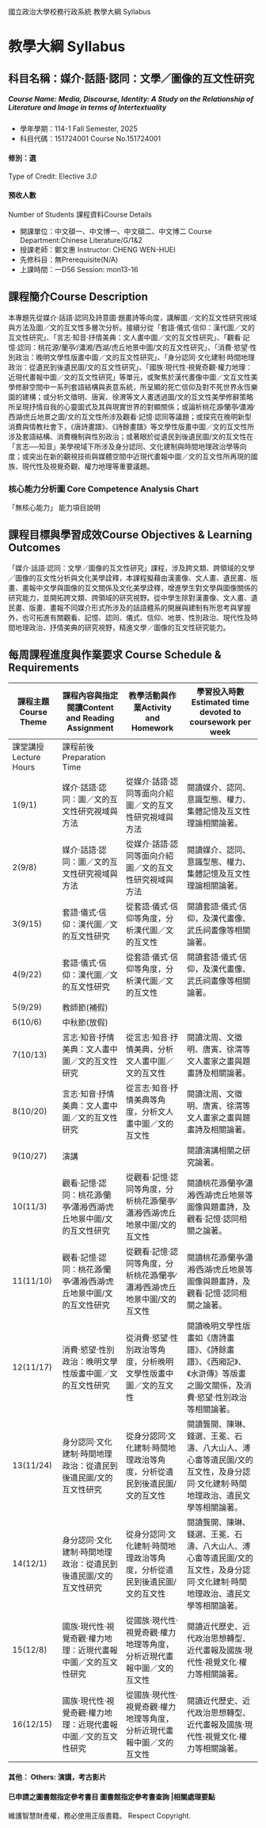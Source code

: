 國立政治大學校務行政系統 教學大綱 Syllabus
# 教學大綱 Syllabus
##  科目名稱：媒介‧話語‧認同：文學／圖像的互文性研究
#####  Course Name: Media, Discourse, Identity: A Study on the Relationship of Literature and Image in terms of Intertextuality
  * 學年學期：114-1 Fall Semester, 2025 
  * 科目代碼：151724001 Course No.151724001
#### 修別：選
Type of Credit: Elective 
_3.0_
#### 預收人數
Number of Students
課程資料Course Details
  * 開課單位：中文碩一、中文博一、中文碩二、中文博二 Course Department:Chinese Literature/G/1&2 
  * 授課老師：鄭文惠 Instructor: CHENG WEN-HUEI 
  * 先修科目：無Prerequisite(N/A)
  * 上課時間：一D56 Session: mon13-16
##  課程簡介Course Description
本專題先從媒介‧話語‧認同及詩意圖‧題畫詩等向度，講解圖／文的互文性研究視域與方法及圖／文的互文性多層次分析。接續分從「套語‧儀式‧信仰：漢代圖／文的互文性研究」、「言志‧知音‧抒情美典：文人畫中圖／文的互文性研究」、「觀看‧記憶‧認同：桃花源/蘭亭∕/瀟湘/西湖/虎丘地景中圖/文的互文性研究」、「消費‧慾望‧性別政治：晚明文學性版畫中圖／文的互文性研究」、「身分認同‧文化建制‧時間地理政治：從遺民到後遺民圖/文的互文性研究」、「國族‧現代性‧視覺奇觀‧權力地理：近現代畫報中圖／文的互文性研究」等單元，或聚焦於漢代畫像中圖／文互文性美學修辭空間中一系列套語結構與表意系統，所呈顯的死亡信仰及對不死世界永恆樂園的建構；或分析文徵明、唐寅、徐渭等文人畫透過圖/文的互文性美學修辭策略所呈現抒情自我的心靈圖式及其與現實世界的對顯關係；或論析桃花源∕蘭亭∕瀟湘∕西湖∕虎丘地景之圖/文的互文性所涉及觀看‧記憶‧認同等議題；或探究在晚明新型消費與情教社會下，《唐詩畫譜》、《詩餘畫譜》等文學性版畫中圖／文的互文性所涉及套語結構、消費機制與性別政治；或著眼於從遺民到後遺民圖/文的互文性在「言志──知音」美學視域下所涉及身分認同、文化建制與時間地理政治學等向度；或突出在新的觀視技術與媒體空間中近現代畫報中圖／文的互文性所再現的國族、現代性及視覺奇觀、權力地理等重要議題。
###  核心能力分析圖 Core Competence Analysis Chart
「無核心能力」 
能力項目說明
##  課程目標與學習成效Course Objectives & Learning Outcomes 
「媒介‧話語‧認同：文學／圖像的互文性研究」課程，涉及跨文類、跨領域的文學╱圖像的互文性分析與文化美學詮釋，本課程擬藉由漢畫像、文人畫、遺民畫、版畫、畫報中文學與圖像的互文關係及文化美學詮釋，增進學生對文學與圖像關係的研究能力，並開拓跨文類、跨領域的研究視野。從中學生除對漢畫像、文人畫、遺民畫、版畫、畫報不同媒介形式所涉及的話語體系的開展與建制有所思考與掌握外，也可拓進有關觀看、記憶、認同、儀式、信仰、地景、性別政治、現代性及時間地理政治、抒情美典的研究視野，精進文學／圖像的互文性研究能力。
##  每周課程進度與作業要求 Course Schedule & Requirements
課程主題Course Theme |  課程內容與指定閱讀Content and Reading Assignment |  教學活動與作業Activity and Homework |  學習投入時數Estimated time devoted to coursework per week  
---|---|---|---  
課堂講授Lecture Hours |  課程前後Preparation Time  
1(9/1) |  媒介‧話語‧認同：圖／文的互文性研究視域與方法 |  從媒介‧話語‧認同等面向介紹圖／文的互文性研究視域與方法 |  閱讀媒介、認同、意識型態、權力、集體記憶及互文性理論相關論著。 |  3.0 |  9.0  
2(9/8) |  媒介‧話語‧認同：圖／文的互文性研究視域與方法 |  從媒介‧話語‧認同等面向介紹圖／文的互文性研究視域與方法 |  閱讀媒介、認同、意識型態、權力、集體記憶及互文性理論相關論著。 |  3.0 |  9.0  
3(9/15) |  套語‧儀式‧信仰：漢代圖／文的互文性研究 |  從套語‧儀式‧信仰等角度，分析漢代圖／文的互文性 |  閱讀套語‧儀式‧信仰，及漢代畫像、武氏祠畫像等相關論著。 |  3.0 |  9.0  
4(9/22) |  套語‧儀式‧信仰：漢代圖／文的互文性研究 |  從套語‧儀式‧信仰等角度，分析漢代圖／文的互文性 |  閱讀套語‧儀式‧信仰，及漢代畫像、武氏祠畫像等相關論著。 |  3.0 |  9.0  
5(9/29) |  教師節(補假) |  |  |  |   
6(10/6) |  中秋節(放假) |  |  |  |   
7(10/13) |  言志‧知音‧抒情美典：文人畫中圖／文的互文性研究 |  從言志‧知音‧抒情美典，分析文人畫中圖／文的互文性 |  閱讀沈周、文徵明、唐寅、徐渭等文人畫家之畫與題畫詩及相關論著。 |  3.0 |  9.0  
8(10/20) |  言志‧知音‧抒情美典：文人畫中圖／文的互文性研究 |  從言志‧知音‧抒情美典等角度，分析文人畫中圖／文的互文性 |  閱讀沈周、文徵明、唐寅、徐渭等文人畫家之畫與題畫詩及相關論著。 |  3.0 |  9.0  
9(10/27) |  演講 |  |  閱讀演講相關之研究論著。 |  3.0 |  9.0  
10(11/3) |  觀看‧記憶‧認同：桃花源∕蘭亭∕瀟湘∕西湖∕虎丘地景中圖/文的互文性研究 |  從觀看‧記憶‧認同等角度，分析桃花源∕蘭亭∕瀟湘∕西湖∕虎丘地景中圖/文的互文性 |  閱讀桃花源∕蘭亭∕瀟湘∕西湖∕虎丘地景等圖像與題畫詩，及觀看‧記憶‧認同相關之論著。 |  3.0 |  9.0  
11(11/10) |  觀看‧記憶‧認同：桃花源∕蘭亭∕瀟湘∕西湖∕虎丘地景中圖/文的互文性研究 |  從觀看‧記憶‧認同等角度，分析桃花源∕蘭亭∕瀟湘∕西湖∕虎丘地景中圖/文的互文性 |  閱讀桃花源∕蘭亭∕瀟湘∕西湖∕虎丘地景等圖像與題畫詩，及觀看‧記憶‧認同相關之論著。 |  3.0 |  9.0  
12(11/17) |  消費‧慾望‧性別政治：晚明文學性版畫中圖／文的互文性研究 |  從消費‧慾望‧性別政治等角度，分析晚明文學性版畫中圖／文的互文性 |  閱讀晚明文學性版畫如《唐詩畫譜》、《詩餘畫譜》、《西廂記》、《水滸傳》等版畫之圖∕文關係，及消費‧慾望‧性別政治等相關論著。 |  3.0 |  9.0  
13(11/24) |  身分認同‧文化建制‧時間地理政治：從遺民到後遺民圖/文的互文性研究 |  從身分認同‧文化建制‧時間地理政治等角度，分析從遺民到後遺民圖/文的互文性 |  閱讀龔開、陳琳、錢選、王冕、石濤、八大山人、溥心畬等遺民圖/文的互文性，及身分認同‧文化建制‧時間地理政治、遺民文學等相關論著。 |  3.0 |  9.0  
14(12/1) |  身分認同‧文化建制‧時間地理政治：從遺民到後遺民圖/文的互文性研究 |  從身分認同‧文化建制‧時間地理政治等角度，分析從遺民到後遺民圖/文的互文性 |  閱讀龔開、陳琳、錢選、王冕、石濤、八大山人、溥心畬等遺民圖/文的互文性，及身分認同‧文化建制‧時間地理政治、遺民文學等相關論著。 |  3.0 |  9.0  
15(12/8) |  國族‧現代性‧視覺奇觀‧權力地理：近現代畫報中圖／文的互文性研究 |  從國族‧現代性‧視覺奇觀‧權力地理等角度，分析近現代畫報中圖／文的互文性 |  閱讀近代歷史、近代政治思想轉型、近代畫報及國族‧現代性‧視覺文化‧權力等相關論著。 |  3.0 |  9.0  
16(12/15) |  國族‧現代性‧視覺奇觀‧權力地理：近現代畫報中圖／文的互文性研究 |  從國族‧現代性‧視覺奇觀‧權力地理等角度，分析近現代畫報中圖／文的互文性 |  閱讀近代歷史、近代政治思想轉型、近代畫報及國族‧現代性‧視覺文化‧權力等相關論著。 |  3.0 |  9.0  
####  其他： Others: 演講，考古影片 
####  已申請之圖書館指定參考書目  圖書館指定參考書查詢 |相關處理要點
維護智慧財產權，務必使用正版書籍。 Respect Copyright.
